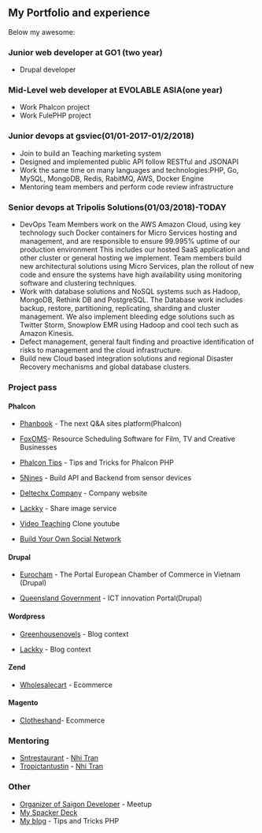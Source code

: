 ## My Portfolio and experience
Below my awesome:

### Junior web developer at GO1 (two year)
- Drupal developer

### Mid-Level web developer at EVOLABLE ASIA(one year)
- Work Phalcon project
- Work FulePHP project

### Junior devops at gsviec(01/01-2017-01/2/2018)
- Join to build an Teaching marketing system
- Designed and implemented public API follow RESTful and JSONAPI
- Work the same time on many languages and technologies:PHP, Go, MySQL, MongoDB, Redis, RabitMQ,  AWS, Docker Engine 
- Mentoring team members and perform code review infrastructure

### Senior devops at Tripolis Solutions(01/03/2018)-TODAY
- DevOps Team Members work on the AWS Amazon Cloud, using key technology such Docker containers for Micro Services hosting and management, and are responsible to ensure 99.995% uptime of our production environment This includes our hosted SaaS application and other cluster or general hosting we implement. Team members build new architectural solutions using Micro Services, plan the rollout of new code and ensure the systems have high availability using monitoring software and clustering techniques.
- Work with database solutions and NoSQL systems such as Hadoop, MongoDB, Rethink DB and PostgreSQL. The Database work includes backup, restore, partitioning, replicating, sharding and cluster management. We also implement bleeding edge solutions such as Twitter Storm, Snowplow EMR using Hadoop and cool tech such as Amazon Kinesis.
- Defect management, general fault finding and proactive identification of risks to management and the cloud infrastructure.
- Build new Cloud based integration solutions and regional Disaster Recovery mechanisms and global database clusters.

### Project pass

  #### Phalcon
  
  - [Phanbook](http://phanbook.com) - The next Q&A sites platform(Phalcon)

  - [FoxOMS](https://www.foxoms.com/)- Resource Scheduling Software for Film, TV and Creative Businesses

  - [Phalcon Tips](http://phalcontip.com) - Tips and Tricks for Phalcon PHP

  - [5Nines](http://5nines.co.za/) - Build API and Backend from sensor devices

  - [Deltechx Company](http://deltechx.com) - Company website

  - [Lackky](https://lackky.com) - Share image service

  - [Video Teaching](http://gsviec.com) Clone youtube
  
  - [Build Your Own Social Network](https://www.socialveo.com)

  #### Drupal

  - [Eurocham](http://www.eurochamvn.org/) - The Portal European Chamber of Commerce in Vietnam (Drupal)

  - [Queensland Government](https://www.qld.gov.au/) - ICT innovation Portal(Drupal)

  #### Wordpress

  - [Greenhousenovels](http://greenhousenovels.com/) - Blog context

  - [Lackky](https://lackky.com/blog) - Blog context

  #### Zend

  - [Wholesalecart](http://www.wholesale-cart.com/) - Ecommerce
  
  #### Magento
  - [Clotheshand](http://clotheshand.com/)- Ecommerce
  

### Mentoring

- [Sntrestaurant](http://sntrestaurant.com) - [Nhi Tran](https://github.com/stackphysics)
- [Tropictantustin](http://tropictantustin.athosdevelopment.com/) - [Nhi Tran](https://github.com/stackphysics)


### Other

- [Organizer of Saigon Developer](http://www.meetup.com/Engineers-Saigon/) - Meetup
- [My Spacker Deck](https://speakerdeck.com/duythien)
- [My blog](http://ama.phanbook.com) - Tips and Tricks PHP
